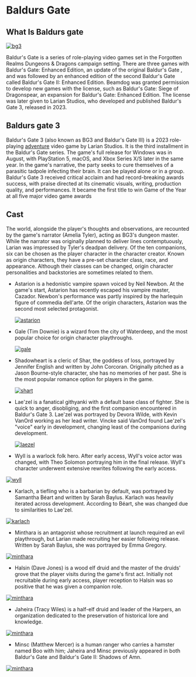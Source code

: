 # Baldurs Gate
## What Is Baldurs gate

[![bg3](https://upload.wikimedia.org/wikipedia/commons/7/75/Baldurs_Gate_logo_circa_Enhanced_Edition.png?20120912223603)](https://commons.wikimedia.org/wiki/File:Baldurs_Gate_logo_circa_Enhanced_Edition.png)


Baldur's Gate is a series of role-playing video games set in the Forgotten Realms Dungeons & Dragons campaign setting. There are three  games with Baldur's Gate: Enhanced Edition, an update of the original Baldur's Gate , and was followed by an enhanced edition of the second Baldur's Gate called Baldur's Gate II: Enhanced Edition. Beamdog was granted permission to develop new games with the license, such as Baldur's Gate: Siege of Dragonspear, an expansion for Baldur's Gate: Enhanced Edition. The license was later given to Larian Studios, who developed and published Baldur's Gate 3, released in 2023.


## Baldurs gate 3

Baldur's Gate 3 (also known as BG3 and Baldur's Gate III) is a 2023 role-playing [adventure](../../storygame/story.md) video game by Larian Studios. It is the third installment in the Baldur's Gate series. The game's full release for Windows was in August, with PlayStation 5, macOS, and Xbox Series X/S later in the same year. In the game's narrative, the party seeks to cure themselves of a parasitic tadpole infecting their brain. It can be played alone or in a group. Baldur's Gate 3 received critical acclaim and had record-breaking awards success, with praise directed at its cinematic visuals, writing, production quality, and performances. It became the first title to win Game of the Year at all five major video game awards

## Cast
The world, alongside the player's thoughts and observations, are recounted by the game's narrator (Amelia Tyler), acting as BG3's dungeon master. While the narrator was originally planned to deliver lines contemptuously, Larian was impressed by Tyler's deadpan delivery. Of the ten companions, six can be chosen as the player character in the character creator. Known as origin characters, they have a pre-set character class, race, and appearance. Although their classes can be changed, origin character personalities and backstories are sometimes related to them.

- Astarion is a hedonistic vampire spawn voiced by Neil Newbon. At the game's start, Astarion has recently escaped his vampire master, Cazador. Newbon's performance was partly inspired by the harlequin figure of commedia dell'arte. Of the origin characters, Astarion was the second most selected protagonist.

  
  [![astarion](https://bg3.wiki/w/images/thumb/3/3c/Astarion.png/299px-Astarion.png)](https://bg3.wiki/wiki/Astarion)

  
- Gale (Tim Downie) is a wizard from the city of Waterdeep, and the most popular choice for origin character playthroughs.
    
  [![gale](https://bg3.wiki/w/images/thumb/f/fd/Gale.png/340px-Gale.png)](https://bg3.wiki/wiki/Gale)

- Shadowheart is a cleric of Shar, the goddess of loss, portrayed by Jennifer English and written by John Corcoran. Originally pitched as a Jason Bourne-style character, she has no memories of her past. She is the most popular romance option for players in the game.

  [![shart](https://bg3.wiki/w/images/thumb/f/f9/Shadowheart.png/300px-Shadowheart.png)](https://bg3.wiki/wiki/Shadowheart)

  
- Lae'zel is a fanatical githyanki with a default base class of fighter. She is quick to anger, disobliging, and the first companion encountered in Baldur's Gate 3. Lae'zel was portrayed by Devora Wilde, with Kevin VanOrd working as her lead writer. Vincke said VanOrd found Lae'zel's "voice" early in development, changing least of the companions during development.


  [![laezel](https://bg3.wiki/w/images/thumb/3/3c/Laezel.png/300px-Laezel.png)](https://bg3.wiki/wiki/Lae%27zel)

  
- Wyll is a warlock folk hero. After early access, Wyll's voice actor was changed, with Theo Solomon portraying him in the final release. Wyll's character underwent extensive rewrites following the early access.

 [![wyll](https://bg3.wiki/w/images/thumb/2/25/Wyll.png/300px-Wyll.png)](https://bg3.wiki/wiki/Wyll)
  
- Karlach, a tiefling who is a barbarian by default, was portrayed by Samantha Béart and written by Sarah Baylus. Karlach was heavily iterated across development. According to Béart, she was changed due to similarities to Lae'zel.

 [![karlach](https://bg3.wiki/w/images/thumb/b/b1/Karlach.png/300px-Karlach.png)](https://bg3.wiki/wiki/Karlach)



- Minthara is an antagonist whose recruitment at launch required an evil playthrough, but Larian made recruiting her easier following release. Written by Sarah Baylus, she was portrayed by Emma Gregory.

 

[![minthara](https://baldursgate3.wiki.fextralife.com/file/Baldurs-Gate-3/minthara-title-bg3-wiki-guide.png)](https://baldursgate3.wiki.fextralife.com/Minthara+%28Boss%29)

  
- Halsin (Dave Jones) is a wood elf druid and the master of the druids' grove that the player visits during the game's first act. Initially not recruitable during early access, player reception to Halsin was so positive that he was given a companion role.

[![minthara](https://bg3.wiki/w/images/thumb/b/b1/Karlach.png/300px-Karlach.png)](https://bg3.wiki/wiki/Karlach)


- Jaheira (Tracy Wiles) is a half-elf druid and leader of the Harpers, an organization dedicated to the preservation of historical lore and knowledge.

[![minthara](https://bg3.wiki/w/images/thumb/b/b1/Karlach.png/300px-Karlach.png)](https://bg3.wiki/wiki/Karlach)

-  Minsc (Matthew Mercer) is a human ranger who carries a hamster named Boo with him; Jaheira and Minsc previously appeared in both Baldur's Gate and Baldur's Gate II: Shadows of Amn.


[![minthara](https://baldursgate3.wiki.fextralife.com/file/Baldurs-Gate-3/minthara-title-bg3-wiki-guide.png)](https://baldursgate3.wiki.fextralife.com/Minthara+%28Boss%29)

